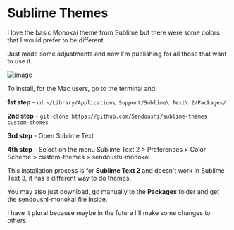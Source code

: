 Sublime Themes
==============

I love the basic Monokai theme from Sublime but there were some colors that I would prefer to be different.

Just made some adjustments and now I'm publishing for all those that want to use it.

![image](http://arena.sendoushi.com/gitimgs/screen.png)

To install, for the Mac users, go to the terminal and:

**1st step** - `cd ~/Library/Application\ Support/Sublime\ Text\ 2/Packages/`


**2nd step** - `git clone https://github.com/Sendoushi/sublime-themes custom-themes`

**3rd step** - Open Sublime Text

**4th step** - Select on the menu Sublime Text 2 > Preferences > Color Scheme > custom-themes > sendoushi-monokai

This installation process is for **Sublime Text 2** and doesn't work in Sublime Text 3, it has a different way to do themes. 

You may also just download, go manually to the **Packages** folder and get the sendoushi-monokai file inside.

I have it plural because maybe in the future I'll make some changes to others.
